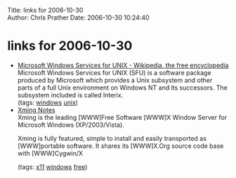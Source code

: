 Title: links for 2006-10-30  
Author: Chris Prather
Date: 2006-10-30 10:24:40

# links for 2006-10-30
<ul class="delicious">
	<li>
		<div class="delicious-link"><a href="http://en.wikipedia.org/wiki/Microsoft_Windows_Services_for_UNIX">Microsoft Windows Services for UNIX - Wikipedia, the free encyclopedia</a></div>
		<div class="delicious-extended">Microsoft Windows Services for UNIX (SFU) is a software package produced by Microsoft which provides a Unix subsystem and other parts of a full Unix environment on Windows NT and its successors. The subsystem included is called Interix.</div>
		<div class="delicious-tags">(tags: <a href="http://del.icio.us/perigrin/windows">windows</a> <a href="http://del.icio.us/perigrin/unix">unix</a>)</div>
	</li>
	<li>
		<div class="delicious-link"><a href="http://www.straightrunning.com/XmingNotes/#head-171">Xming Notes</a></div>
		<div class="delicious-extended">Xming is the leading [WWW]Free Software [WWW]X Window Server for Microsoft Windows (XP/2003/Vista).

Xming is fully featured, simple to install and easily transported as [WWW]portable software. It shares its [WWW]X.Org source code base with [WWW]Cygwin/X</div>
		<div class="delicious-tags">(tags: <a href="http://del.icio.us/perigrin/x11">x11</a> <a href="http://del.icio.us/perigrin/windows">windows</a> <a href="http://del.icio.us/perigrin/free">free</a>)</div>
	</li>
</ul>

